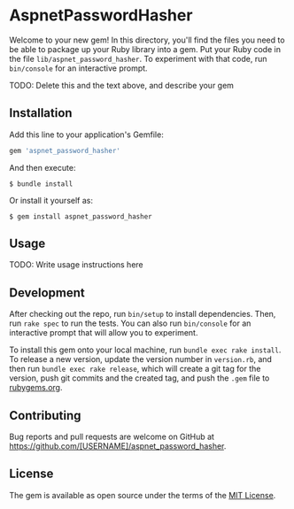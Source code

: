 # AspnetPasswordHasher

Welcome to your new gem! In this directory, you'll find the files you need to be able to package up your Ruby library into a gem. Put your Ruby code in the file `lib/aspnet_password_hasher`. To experiment with that code, run `bin/console` for an interactive prompt.

TODO: Delete this and the text above, and describe your gem

## Installation

Add this line to your application's Gemfile:

```ruby
gem 'aspnet_password_hasher'
```

And then execute:

    $ bundle install

Or install it yourself as:

    $ gem install aspnet_password_hasher

## Usage

TODO: Write usage instructions here

## Development

After checking out the repo, run `bin/setup` to install dependencies. Then, run `rake spec` to run the tests. You can also run `bin/console` for an interactive prompt that will allow you to experiment.

To install this gem onto your local machine, run `bundle exec rake install`. To release a new version, update the version number in `version.rb`, and then run `bundle exec rake release`, which will create a git tag for the version, push git commits and the created tag, and push the `.gem` file to [rubygems.org](https://rubygems.org).

## Contributing

Bug reports and pull requests are welcome on GitHub at https://github.com/[USERNAME]/aspnet_password_hasher.

## License

The gem is available as open source under the terms of the [MIT License](https://opensource.org/licenses/MIT).
